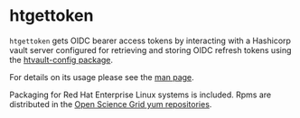 # htgettoken

`htgettoken` gets OIDC bearer access tokens by interacting with a
Hashicorp vault server configured for retrieving and storing OIDC
refresh tokens using the
[htvault-config package](https://github.com/fermitools/htvault-config).

For details on its usage please see the
[man page](https://htmlpreview.github.io/?https://github.com/fermitools/htgettoken/blob/master/htgettoken.html).

Packaging for Red Hat Enterprise Linux systems is included.  Rpms are
distributed in the
[Open Science Grid yum repositories](https://opensciencegrid.org/docs/common/yum/#install-the-osg-repositories).

